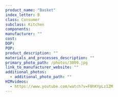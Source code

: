 ```yaml
---
product_name: "Basket"
index_letter: B
class: Consumer
subclass: Kitchen
components:
manufacturer: ""
cost: 
DOP: 
POP: 
product_description: ""
materials_and_processes_description: ""
primary_photo_path: /photos/3009.jpg
link_to_manufacturer_website: ""
additional_photos:
  - additional_photo_path: ""
HIMvideos:
  - https://www.youtube.com/watch?v=F0hKYpLz1ZM
---
```

